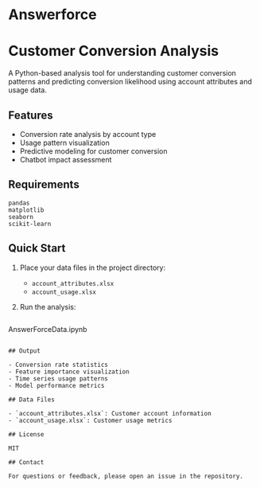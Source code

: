 # Answerforce
# Customer Conversion Analysis

A Python-based analysis tool for understanding customer conversion patterns and predicting conversion likelihood using account attributes and usage data.

## Features

- Conversion rate analysis by account type
- Usage pattern visualization
- Predictive modeling for customer conversion
- Chatbot impact assessment

## Requirements

```
pandas
matplotlib
seaborn
scikit-learn
```

## Quick Start

1. Place your data files in the project directory:
   - `account_attributes.xlsx`
   - `account_usage.xlsx`

2. Run the analysis:
   ```python
 AnswerForceData.ipynb
   ```

## Output

- Conversion rate statistics
- Feature importance visualization
- Time series usage patterns
- Model performance metrics

## Data Files

- `account_attributes.xlsx`: Customer account information
- `account_usage.xlsx`: Customer usage metrics

## License

MIT

## Contact

For questions or feedback, please open an issue in the repository.
